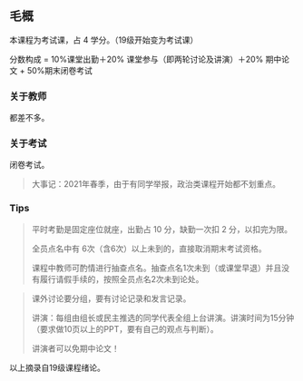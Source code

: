 ## 毛概

本课程为考试课，占 4 学分。（19级开始变为考试课）

分数构成 = 10%课堂出勤＋20% 课堂参与（即两轮讨论及讲演）＋20% 期中论文 + 50%期末闭卷考试

### 关于教师

都差不多。

### 关于考试

闭卷考试。

> 大事记：2021年春季，由于有同学举报，政治类课程开始都不划重点。

### Tips

> 平时考勤是固定座位就座，出勤占 10 分，缺勤一次扣 2 分，以扣完为限。
>
> 全员点名中有 6次（含6次）以上未到的，直接取消期末考试资格。
>
> 课程中教师可酌情进行抽查点名。抽查点名1次未到（或课堂早退）并且没有履行请假手续的，按照全员点名2次未到论处。

> 课外讨论要分组，要有讨论记录和发言记录。
>
> 讲演：每组由组长或民主推选的同学代表全组上台讲演。讲演时间为15分钟（要求做10页以上的PPT，要有自己的观点与判断）。
>
> 讲演者可以免期中论文！

以上摘录自19级课程绪论。
